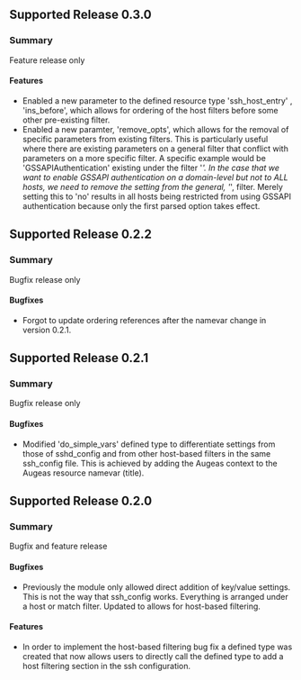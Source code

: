 ## Supported Release 0.3.0
### Summary

Feature release only

#### Features
- Enabled a new parameter to the defined resource type 'ssh_host_entry'
  , 'ins_before', which allows for ordering of the host filters before
  some other pre-existing filter.
- Enabled a new paramter, 'remove_opts', which allows for the removal
  of specific parameters from existing filters. This is particularly
  useful where there are existing parameters on a general filter that
  conflict with parameters on a more specific filter. A specific
  example would be 'GSSAPIAuthentication' existing under the filter
  '*'. In the case that we want to enable GSSAPI authentication on 
  a domain-level but not to ALL hosts, we need to remove the setting
  from the general, '*', filter. Merely setting this to 'no' results
  in all hosts being restricted from using GSSAPI authentication
  because only the first parsed option takes effect.

## Supported Release 0.2.2
### Summary

Bugfix release only

#### Bugfixes
- Forgot to update ordering references after the namevar change in
  version 0.2.1.

## Supported Release 0.2.1
### Summary

Bugfix release only

#### Bugfixes
- Modified 'do_simple_vars' defined type to differentiate settings
  from those of sshd_config and from other host-based filters in
  the same ssh_config file. This is achieved by adding the Augeas
  context to the Augeas resource namevar (title).

## Supported Release 0.2.0
### Summary

Bugfix and feature release

#### Bugfixes
- Previously the module only allowed direct addition of key/value
  settings. This is not the way that ssh_config works. Everything
  is arranged under a host or match filter. Updated to allows for
  host-based filtering.

#### Features
- In order to implement the host-based filtering bug fix a 
  defined type was created that now allows users to directly call
  the defined type to add a host filtering section in the ssh
  configuration.

